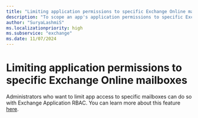 ```yaml
---
title: "Limiting application permissions to specific Exchange Online mailboxes"
description: "To scope an app's application permissions to specific Exchange Online mailboxes, you must create application access policies."
author: "SuryaLashmiS"
ms.localizationpriority: high
ms.subservice: "exchange"
ms.date: 11/07/2024
---
```


# Limiting application permissions to specific Exchange Online mailboxes

Administrators who want to limit app access to specific mailboxes can do so with Exchange Application RBAC. You can learn more about this feature [here](https://learn.microsoft.com/en-us/exchange/permissions-exo/application-rbac).


